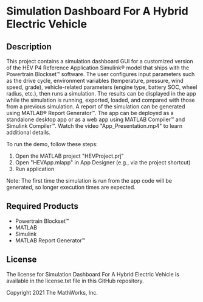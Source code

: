 # Simulation Dashboard For A Hybrid Electric Vehicle

## Description
This project contains a simulation dashboard GUI for a customized version of the HEV P4 Reference Application Simulink® model that ships with the Powertrain Blockset™ software. The user configures input parameters such as the drive cycle, environment variables (temperature, pressure, wind speed, grade), vehicle-related parameters (engine type, battery SOC, wheel radius, etc.), then runs a simulation. The results can be displayed in the app while the simulation is running, exported, loaded, and compared with those from a previous simulation. A report of the simulation can be generated using MATLAB® Report Generator™. The app can be deployed as a standalone desktop app or as a web app using MATLAB Compiler™ and Simulink Compiler™. Watch the video "App_Presentation.mp4" to learn additional details.

To run the demo, follow these steps:
1. Open the MATLAB project "HEVProject.prj"
2. Open "HEVApp.mlapp" in App Designer (e.g., via the project shortcut)
3. Run application

Note: The first time the simulation is run from the app code will be generated, so longer execution times are expected.

## Required Products
* Powertrain Blockset™
* MATLAB
* Simulink
* MATLAB Report Generator™

## License
The license for Simulation Dashboard For A Hybrid Electric Vehicle is available in the license.txt file in this GitHub repository.

Copyright 2021 The MathWorks, Inc.

